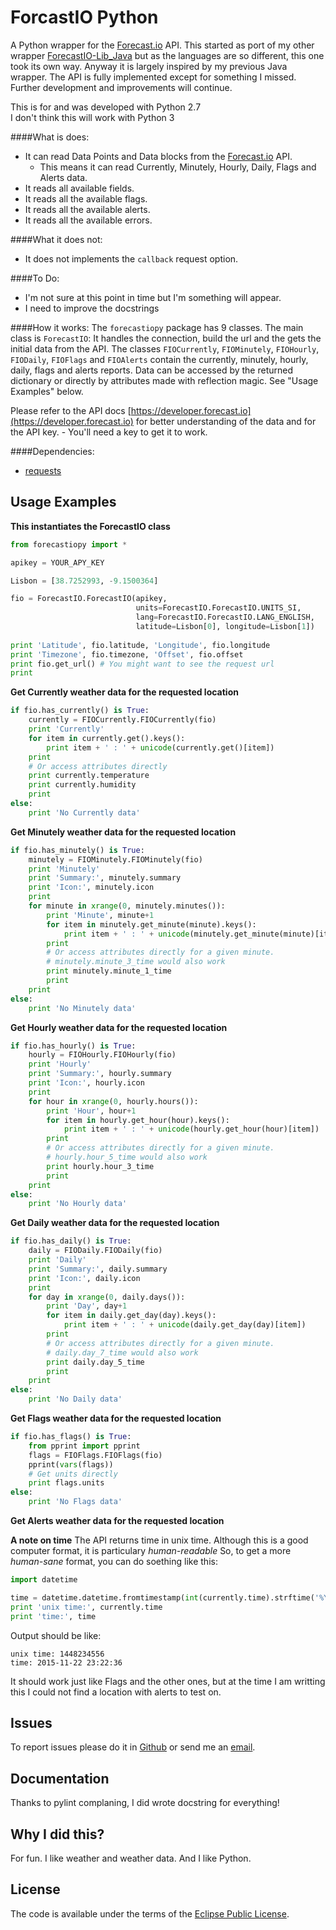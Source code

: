 ForcastIO Python
===================
A Python wrapper for the [Forecast.io](http://www.forecast.io) API.
This started as port of my other wrapper [ForecastIO-Lib_Java](https://github.com/dvdme/forecastio-lib-java)
but as the languages are so different, this one took its own way. 
Anyway it is largely inspired by my previous Java wrapper.
The API is fully implemented except for something I missed.
Further development and improvements will continue.

This is for and was developed with Python 2.7<br>
I don't think this will work with Python 3<br>

####What is does:
* It can read Data Points and Data blocks from the [Forecast.io](http://www.forecast.io) API.
  * This means it can read Currently, Minutely, Hourly, Daily, Flags and Alerts data.
* It reads all available fields.
* It reads all the available flags.
* It reads all the available alerts. 
* It reads all the available errors. 

####What it does not:
* It does not implements the `callback` request option.

####To Do:
* I'm not sure at this point in time but I'm something will appear.
* I need to improve the docstrings

####How it works:
The `forecastiopy` package has 9 classes.
The main class is `ForecastIO`: It handles the connection, build the url and the gets the initial data from the API.
The classes `FIOCurrently`, `FIOMinutely`, `FIOHourly`, `FIODaily`, `FIOFlags` and `FIOAlerts` 
contain the currently, minutely, hourly, daily, flags and alerts reports.
Data can be accessed by the returned dictionary or directly by attributes made with reflection magic.
See "Usage Examples" below.

Please refer to the API docs [https://developer.forecast.io](https://developer.forecast.io) 
for better understanding of the data and for the API key. - You'll need a key to get it to work.

####Dependencies: 
* [requests](https://pypi.python.org/pypi/requests/)


Usage Examples
--------------

**This instantiates the ForecastIO class**
```python
from forecastiopy import *

apikey = YOUR_APY_KEY

Lisbon = [38.7252993, -9.1500364]

fio = ForecastIO.ForecastIO(apikey,
                            units=ForecastIO.ForecastIO.UNITS_SI,
                            lang=ForecastIO.ForecastIO.LANG_ENGLISH,
                            latitude=Lisbon[0], longitude=Lisbon[1])
                            
print 'Latitude', fio.latitude, 'Longitude', fio.longitude
print 'Timezone', fio.timezone, 'Offset', fio.offset
print fio.get_url() # You might want to see the request url
print
```

**Get Currently weather data for the requested location**
```python
if fio.has_currently() is True:
	currently = FIOCurrently.FIOCurrently(fio)
	print 'Currently'
	for item in currently.get().keys():
		print item + ' : ' + unicode(currently.get()[item])
	print
	# Or access attributes directly
	print currently.temperature
	print currently.humidity
	print
else:
	print 'No Currently data'
```

**Get Minutely weather data for the requested location**
```python
if fio.has_minutely() is True:
	minutely = FIOMinutely.FIOMinutely(fio)
	print 'Minutely'
	print 'Summary:', minutely.summary
	print 'Icon:', minutely.icon
	print
	for minute in xrange(0, minutely.minutes()):
		print 'Minute', minute+1
		for item in minutely.get_minute(minute).keys():
			print item + ' : ' + unicode(minutely.get_minute(minute)[item])
		print
		# Or access attributes directly for a given minute. 
		# minutely.minute_3_time would also work
		print minutely.minute_1_time
		print
	print
else:
	print 'No Minutely data'
```

**Get Hourly weather data for the requested location**
```python
if fio.has_hourly() is True:
	hourly = FIOHourly.FIOHourly(fio)
	print 'Hourly'
	print 'Summary:', hourly.summary
	print 'Icon:', hourly.icon
	print
	for hour in xrange(0, hourly.hours()):
		print 'Hour', hour+1
		for item in hourly.get_hour(hour).keys():
			print item + ' : ' + unicode(hourly.get_hour(hour)[item])
		print
		# Or access attributes directly for a given minute. 
		# hourly.hour_5_time would also work
		print hourly.hour_3_time
		print
	print
else:
	print 'No Hourly data'
```

**Get Daily weather data for the requested location**
```python
if fio.has_daily() is True:
	daily = FIODaily.FIODaily(fio)
	print 'Daily'
	print 'Summary:', daily.summary
	print 'Icon:', daily.icon
	print
	for day in xrange(0, daily.days()):
		print 'Day', day+1
		for item in daily.get_day(day).keys():
			print item + ' : ' + unicode(daily.get_day(day)[item])
		print
		# Or access attributes directly for a given minute. 
		# daily.day_7_time would also work
		print daily.day_5_time
		print
	print
else:
	print 'No Daily data'
```

**Get Flags weather data for the requested location**
```python
if fio.has_flags() is True:
	from pprint import pprint
	flags = FIOFlags.FIOFlags(fio)
	pprint(vars(flags))
	# Get units directly
	print flags.units
else:
	print 'No Flags data'
```

**Get Alerts weather data for the requested location**

**A note on time**
The API returns time in unix time. Although this is a good computer format,
it is particulary _human-readable_
So, to get a more _human-sane_ format, you can do soething like this:
```python
import datetime

time = datetime.datetime.fromtimestamp(int(currently.time).strftime('%Y-%m-%d %H:%M:%S')
print 'unix time:', currently.time
print 'time:', time

```

Output should be like:
```
unix time: 1448234556
time: 2015-11-22 23:22:36
```

It should work just like Flags and the other ones, but at the time I am writting this I could not find a location with alerts to test on.

Issues
------
To report issues please do it in [Github](https://github.com/dvdme/forecastiopy) or
send me an <a href="mailto:david.dme@gmail.com">email</a>.<br>

Documentation
-------------
Thanks to pylint complaning, I did wrote docstring for everything!

Why I did this?
-------
For fun.
I like weather and weather data. 
And I like Python.

License
-------
The code is available under the terms of the [Eclipse Public License](http://www.eclipse.org/legal/epl-v10.html).
